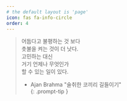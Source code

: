 ```yaml
---
# the default layout is 'page'
icon: fas fa-info-circle
order: 4
---
```


> 어둡다고 불평하는 것 보다  
> 촛불을 켜는 것이 더 낫다.  
> 고민하는 대신  
> 거기 언제나 무엇인가  
> 할 수 있는 일이 있다.  
>  
> - Ajan Brahma "술취한 코끼리 길들이기"  
{: .prompt-tip }
